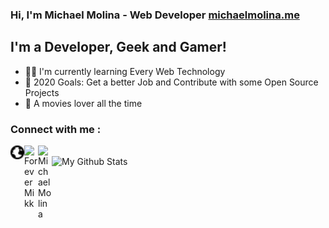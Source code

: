 ### Hi, I'm Michael Molina - Web Developer [michaelmolina.me][website]

## I'm a Developer, Geek and Gamer!

- 👨‍💻 I'm currently learning Every Web Technology
- 📆 2020 Goals: Get a better Job and Contribute with some Open Source Projects
- 🎥 A movies lover all the time

### Connect with me :

[<img align="left" alt="michaelmolina.me" width="22px" src="https://raw.githubusercontent.com/iconic/open-iconic/master/svg/globe.svg" />][website]
[<img align="left" alt="ForeverMikk" width="22px" src="https://cdn.jsdelivr.net/npm/simple-icons@v3/icons/twitter.svg" />][twitter]
[<img align="left" alt="Michael Molina" width="22px" src="https://cdn.jsdelivr.net/npm/simple-icons@v3/icons/linkedin.svg" />][linkedin]

<br />

<img align="left" alt="My Github Stats" src="https://github-readme-stats.vercel.app/api?username=ForeverMikk&show_icons=true&hide_border=true" /> 
<br />

[website]: https://michaelmolina.me
[twitter]: https://twitter.com/ForeverMikk/
[linkedin]: https://www.linkedin.com/in/michael-molina-2582a9100
